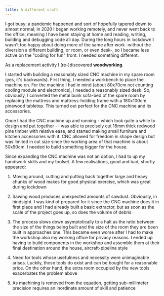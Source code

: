 ```yaml
---
title: A different craft
---
```


I got busy; a pandemic happened and sort of hopefully tapered down to almost normal; in 2020 I began working remotely,
and never went back to the office, meaning I have been staying at home and reading, writing, building and debugging code
all day. During the long hours in lockdown I wasn't too happy about doing more of the same after work -without the
diversion a different building, or room, or even desk-, so I became less active on the "coding for fun" front. I needed
something different.

As a replacement activity I (re-)discovered **woodworking**.

I started with building a reasonably sized CNC machine in my spare room (yes, it's backwards). First thing, I needed a
workbench to place the machine on. For the machine I had in mind (about 80x70cm not counting cooling module and
electronics), I needed a reasonably sized desk. So, obviously, I converted the metal bunk sofa-bed of the spare room by
replacing the mattress and mattress-holding frame with a 180x100cm pinewood tabletop. This turned out perfect for the
CNC machine and its accessories.

Once I had the CNC machine up and running - which took quite a while to design and put together - I was able to
precisely cut 18mm thick redwood pine timber with relative ease, and started making small furniture and kitchen
accessories with it. CNC allowed for freedom in shape design but was limited in cut size since the working area of that
machine is about 50x50cm. I needed to build something bigger for the house.

Since expanding the CNC machine was not an option, I had to up my handiwork skills and my toolset. A few realisations,
good and bad, shortly appeared:

1. Moving around, cutting and putting back together large and heavy chunks of wood makes for good physical exercise,
   which was great during lockdown

2. Sawing wood produces unexpected amounts of sawdust. Obviously, in hindsight. I was kind of prepared for it since the
   CNC machine does it in first place and I had already built a basic extractor, but as soon as the scale of the project
   goes up, so does the volume of debris

3. The process slows down asymptotically to a halt as the ratio between the size of the things being built and the size
   of the room they are been built in approaches one. This became even worse after I had to make the workshop also my
   working office for privacy reasons. I ended up having to build components in the workshop and assemble them at their
   final destination around the house, aircraft-pipeline style

4. Need for tools whose usefulness and necessity were unimaginable arises. Luckily, those tools do exist and can be
   bought for a reasonable price. On the other hand, the extra room occupied by the new tools exacerbates the problem
   above

5. As machining is removed from the equation, getting sub-millimeter precision requires an inordinate amount of skill
   and patience




